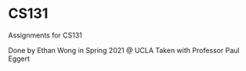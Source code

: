# CS131
Assignments for CS131

Done by Ethan Wong in Spring 2021 @ UCLA
Taken with Professor Paul Eggert
